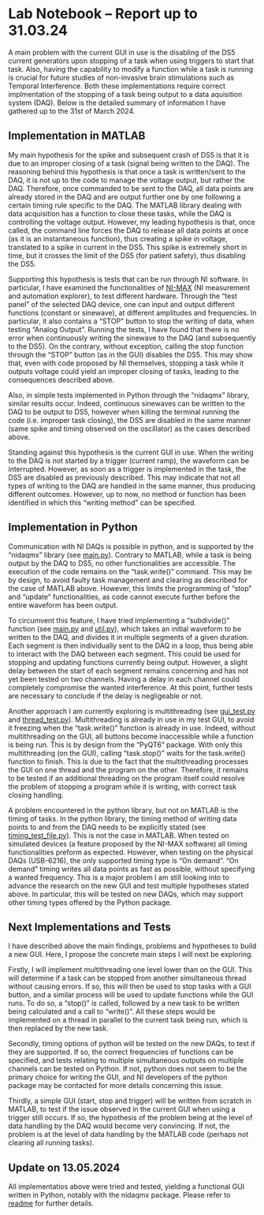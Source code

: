 # Lab Notebook – Report up to 31.03.24
A main problem with the current GUI in use is the disabling of the DS5 current generators upon stopping of a task when using triggers to start that task. Also, having the capability to modify a function while a task is running is crucial for future studies of non-invasive brain stimulations such as Temporal Interference. Both these implementations require correct implmentation of the stopping of a task being output to a data aquisition system (DAQ). Below is the detailed summary of information I have gathered up to the 31st of March 2024.

## Implementation in MATLAB
My main hypothesis for the spike and subsequent crash of DS5 is that it is due to an improper closing of a task (signal being written to the DAQ). The reasoning behind this hypothesis is that once a task is written/sent to the DAQ, it is not up to the code to manage the voltage output, but rather the DAQ. Therefore, once commanded to be sent to the DAQ, all data points are already stored in the DAQ and are output further one by one following a certain timing rule specific to the DAQ. The MATLAB library dealing with data acquisition has a function to close these tasks, while the DAQ is controlling the voltage output. However, my leading hypothesis is that, once called, the command line forces the DAQ to release all data points at once (as it is an instantaneous function), thus creating a spike in voltage, translated to a spike in current in the DS5. This spike is extremely short in time, but it crosses the limit of the DS5 (for patient safety), thus disabling the DS5.

Supporting this hypothesis is tests that can be run through NI software. In particular, I have examined the functionalities of [NI-MAX](https://www.ni.com/en/support/documentation/supplemental/21/what-is-ni-measurement---automation-explorer--ni-max--.html) (NI measurement and automation explorer), to test different hardware. Through the “test panel” of the selected DAQ device, one can input and output different functions (constant or sinewave), at different amplitudes and frequencies. In particular, it also contains a “STOP” button to stop the writing of data, when testing “Analog Output”. Running the tests, I have found that there is no error when continuously writing the sinewave to the DAQ (and subsequently to the DS5). On the contrary, without exception, calling the stop function through the “STOP” button (as in the GUI) disables the DS5. This may show that, even with code proposed by NI themselves, stopping a task while it outputs voltage could yield an improper closing of tasks, leading to the consequences described above.

Also, in simple tests implemented in Python through the “nidaqmx” library, similar results occur. Indeed, continuous sinewaves can be written to the DAQ to be output to DS5, however when killing the terminal running the code (i.e. improper task closing), the DS5 are disabled in the same manner (same spike and timing observed on the oscillator) as the cases described above.

Standing against this hypothesis is the current GUI in use. When the writing to the DAQ is not started by a trigger (current ramp), the waveform can be interrupted. However, as soon as a trigger is implemented in the task, the DS5 are disabled as previously described. This may indicate that not all types of writing to the DAQ are handled in the same manner, thus producing different outcomes. However, up to now, no method or function has been identified in which this “writing method” can be specified.

## Implementation in Python
Communication with NI DAQs is possible in python, and is supported by the “nidaqmx” library (see [main.py](../main.py)). Contrary to MATLAB, while a task is being output by the DAQ to DS5, no other functionalities are accessible. The execution of the code remains on the “task.write()” command. This may be by design, to avoid faulty task management and clearing as described for the case of MATLAB above. However, this limits the programming of “stop” and “update” functionalities, as code cannot execute further before the entire waveform has been output. 

To circumvent this feature, I have tried implementing a “subdivide()” function (see [main.py](../main.py) and [util.py](../util.py)), which takes an initial waveform to be written to the DAQ, and divides it in multiple segments of a given duration. Each segment is then individually sent to the DAQ in a loop, thus being able to interact with the DAQ between each segment. This could be used for stopping and updating functions currently being output. However, a slight delay between the start of each segment remains concerning and has not yet been tested on two channels. Having a delay in each channel could completely compromise the wanted interference. At this point, further tests are necessary to conclude if the delay is negligeable or not.

Another approach I am currently exploring is multithreading (see [gui_test.py](../gui_test.py) and [thread_test.py](../thread_test.py)). Multithreading is already in use in my test GUI, to avoid it freezing when the “task.write()” function is already in use. Indeed, without multithreading on the GUI, all buttons become inaccessible while a function is being run. This is by design from the “PyQT6” package. With only this multithreading (on the GUI), calling “task.stop()” waits for the task.write() function to finish. This is due to the fact that the multithreading processes the GUI on one thread and the program on the other. Therefore, it remains to be tested if an additional threading on the program itself could resolve the problem of stopping a program while it is writing, with correct task closing handling.

A problem encountered in the python library, but not on MATLAB is the timing of tasks. In the python library, the timing method of writing data points to and from the DAQ needs to be explicitly stated (see [timing_test_file.py](../timing_test_file.py)). This is not the case in MATLAB. When tested on simulated devices (a feature proposed by the NI-MAX software) all timing functionalities preform as expected. However, when testing on the physical DAQs (USB-6216), the only supported timing type is “On demand”. “On demand” timing writes all data points as fast as possible, without specifying a wanted frequency. This is a major problem I am still looking into to advance the research on the new GUI and test multiple hypotheses stated above. In particular, this will be tested on new DAQs, which may support other timing types offered by the Python package. 

## Next Implementations and Tests
I have described above the main findings, problems and hypotheses to build a new GUI. Here, I propose the concrete main steps I will next be exploring.

Firstly, I will implement multithreading one level lower than on the GUI. This will determine if a task can be stopped from another simultaneous thread without causing errors. If so, this will then be used to stop tasks with a GUI button, and a similar process will be used to update functions while the GUI runs. To do so, a “stop()” is called, followed by a new task to be written being calculated and a call to “write()”. All these steps would be implemented on a thread in parallel to the current task being run, which is then replaced by the new task.

Secondly, timing options of python will be tested on the new DAQs, to test if they are supported. If so, the correct frequencies of functions can be specified, and tests relating to multiple simultaneous outputs on multiple channels can be tested on Python. If not, python does not seem to be the primary choice for writing the GUI, and NI developers of the python package may be contacted for more details concerning this issue.

Thirdly, a simple GUI (start, stop and trigger) will be written from scratch in MATLAB, to test if the issue observed in the current GUI when using a trigger still occurs. If so, the hypothesis of the problem being at the level of data handling by the DAQ would become very convincing. If not, the problem is at the level of data handling by the MATLAB code (perhaps not clearing all running tasks).

## Update on 13.05.2024
All implementatios above were tried and tested, yielding a functional GUI written in Python, notably with the nidaqmx package. Please refer to [readme](../README.md) for further details.


